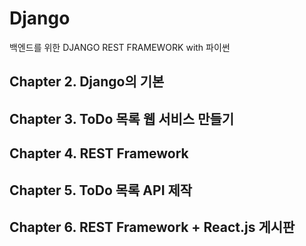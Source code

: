 # Django
백엔드를 위한 DJANGO REST FRAMEWORK with 파이썬

## Chapter 2. Django의 기본

## Chapter 3. ToDo 목록 웹 서비스 만들기

## Chapter 4. REST Framework

## Chapter 5. ToDo 목록 API 제작

## Chapter 6. REST Framework + React.js 게시판
